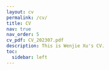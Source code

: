 ```yaml
---
layout: cv
permalink: /cv/
title: CV
nav: true
nav_order: 5
cv_pdf: CV_202307.pdf
description: This is Wenjie Xu's CV.
toc:
  sidebar: left
---
```

